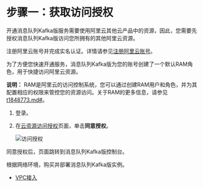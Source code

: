 # 步骤一：获取访问授权

开通消息队列Kafka版服务需要使用阿里云其他云产品中的资源，因此，您需要先授权消息队列Kafka版访问您所拥有的其他阿里云资源。

注册阿里云账号并完成实名认证。详情请参见[注册阿里云账号](https://account.alibabacloud.com/register/intl_register.htm)。

为了方便您快速开通服务，消息队列Kafka版为您的账号创建了一个默认RAM角色，用于快捷访问阿里云资源。

**说明：** RAM是阿里云的访问控制系统，您可以通过创建RAM用户和角色，并为其配置相应的权限来管控您的资源访问。关于RAM的更多信息，请参见[t1848773.md\#](/intl.zh-CN/权限控制/RAM主子账号授权.md)。

1.  登录。

2.  在[云资源访问授权](https://ram.console.aliyun.com/#/role/authorize?request=%7B%22Requests%22%3A%20%7B%22request1%22%3A%20%7B%22RoleName%22%3A%20%22AliyunKafkaDefaultRole%22%2C%20%22TemplateId%22%3A%20%22DefaultRole%22%7D%7D%2C%20%22ReturnUrl%22%3A%20%22https%3A//kafka.console.aliyun.com/%22%2C%20%22Service%22%3A%20%22Kafka%22%7D)页面，单击**同意授权**。

    ![访问授权](https://static-aliyun-doc.oss-cn-hangzhou.aliyuncs.com/assets/img/zh-CN/5865367951/p120788.png)


同意授权后，页面跳转到消息队列Kafka版控制台。

根据网络环境，购买并部署消息队列Kafka版实例。

-   [VPC接入](/intl.zh-CN/快速入门/步骤二：购买和部署实例/VPC接入.md)

